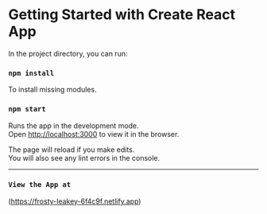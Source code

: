 # Getting Started with Create React App

In the project directory, you can run:

### `npm install`
To install missing modules.

### `npm start`

Runs the app in the development mode.\
Open [http://localhost:3000](http://localhost:3000) to view it in the browser.

The page will reload if you make edits.\
You will also see any lint errors in the console.

---
### `View the App at`

(https://frosty-leakey-6f4c9f.netlify.app)
